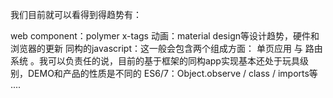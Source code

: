 我们目前就可以看得到得趋势有：

web component：polymer x-tags
动画：material design等设计趋势，硬件和浏览器的更新
同构的javascript：这一般会包含两个组成方面： 单页应用 与 路由系统 。我可以负责任的说，目前的基于框架的同构app实现基本还处于玩具级别，DEMO和产品的性质是不同的
ES6/7：Object.observe / class / imports等
....